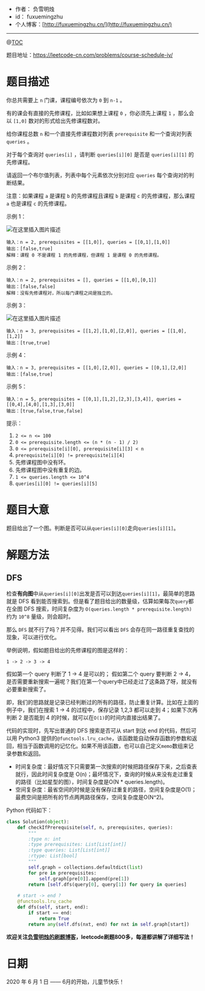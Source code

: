 
- 作者：    负雪明烛
- id：      fuxuemingzhu
- 个人博客：[http://fuxuemingzhu.cn/](http://fuxuemingzhu.cn/)

---
@[TOC](目录)


题目地址：https://leetcode-cn.com/problems/course-schedule-iv/


# 题目描述


你总共需要上 `n` 门课，课程编号依次为 `0` 到 `n-1` 。

有的课会有直接的先修课程，比如如果想上课程 `0` ，你必须先上课程 `1` ，那么会以 `[1,0]` 数对的形式给出先修课程数对。

给你课程总数 `n` 和一个直接先修课程数对列表 `prerequisite` 和一个查询对列表 `queries` 。

对于每个查询对 `queries[i]` ，请判断 `queries[i][0]` 是否是 `queries[i][1]` 的先修课程。

请返回一个布尔值列表，列表中每个元素依次分别对应 `queries` 每个查询对的判断结果。

注意：如果课程 `a` 是课程 `b` 的先修课程且课程 `b` 是课程 `c` 的先修课程，那么课程 `a` 也是课程 `c` 的先修课程。

示例 1：

![在这里插入图片描述](https://img-blog.csdnimg.cn/20200601161020200.png?x-oss-process=image/watermark,type_ZmFuZ3poZW5naGVpdGk,shadow_10,text_aHR0cHM6Ly9ibG9nLmNzZG4ubmV0L2Z1eHVlbWluZ3podQ==,size_16,color_FFFFFF,t_70)


    输入：n = 2, prerequisites = [[1,0]], queries = [[0,1],[1,0]]
    输出：[false,true]
    解释：课程 0 不是课程 1 的先修课程，但课程 1 是课程 0 的先修课程。

示例 2：

    输入：n = 2, prerequisites = [], queries = [[1,0],[0,1]]
    输出：[false,false]
    解释：没有先修课程对，所以每门课程之间是独立的。

示例 3：

![在这里插入图片描述](https://img-blog.csdnimg.cn/20200601161034178.png?x-oss-process=image/watermark,type_ZmFuZ3poZW5naGVpdGk,shadow_10,text_aHR0cHM6Ly9ibG9nLmNzZG4ubmV0L2Z1eHVlbWluZ3podQ==,size_16,color_FFFFFF,t_70)

    输入：n = 3, prerequisites = [[1,2],[1,0],[2,0]], queries = [[1,0],[1,2]]
    输出：[true,true]

示例 4：

    输入：n = 3, prerequisites = [[1,0],[2,0]], queries = [[0,1],[2,0]]
    输出：[false,true]

示例 5：

    输入：n = 5, prerequisites = [[0,1],[1,2],[2,3],[3,4]], queries = [[0,4],[4,0],[1,3],[3,0]]
    输出：[true,false,true,false]
 

提示：

1. `2 <= n <= 100`
1. `0 <= prerequisite.length <= (n * (n - 1) / 2)`
1. `0 <= prerequisite[i][0], prerequisite[i][3] < n`
1. `prerequisite[i][0] != prerequisite[i][4]`
1. 先修课程图中没有环。
1. 先修课程图中没有重复的边。
1. `1 <= queries.length <= 10^4`
1. `queries[i][0] != queries[i][5]`

# 题目大意

题目给出了一个图。判断是否可以从`queries[i][0]`走向`queries[i][1]`。

# 解题方法

## DFS

检查**有向图**中从`queries[i][0]`出发是否可以到达`queries[i][1]`，最简单的思路就是 DFS 看到能否搜索到。但是看了题目给出的数量级，估算如果每次`query`都在全图 DFS 搜索，时间复杂度为 `O(queries.length * prerequisite.length)` 约为 `10^8` 量级，则会超时。

那么 `DFS` 就不行了吗？并不见得。我们可以看出 `DFS` 会存在同一路径重复查找的现象，可以进行优化。

举例说明，假如题目给出的先修课程的图是这样的：

    1 -> 2 -> 3 -> 4

假如第一个 query 判断了 1 -> 4 是可以的；
假如第二个 query 要判断 2 -> 4，是否需要重新搜索一遍呢？我们在第一个query中已经走过了这条路了呀，就没有必要重新搜索了。

即，我们的思路就是记录已经判断过的所有的路径，防止重复计算。比如在上面的例子中，我们在搜索 1 -> 4 的过程中，保存记录 1,2,3 都可以走到 4；如果下次再判断 2 是否能到 4 的时候，就可以在`O(1)`的时间内直接出结果了。

代码的实现时，先写出普通的 DFS 搜索是否可从 start 到达 end 的代码，然后可以用 Python3 提供的`@functools.lru_cache`，该函数能自动保存函数的参数和返回，相当于函数调用的记忆化。如果不用该函数，也可以自己定义`memo`数组来记录参数和返回。

- 时间复杂度：最好情况下只需要第一次搜索的时候把路径保存下来，之后查表就行，因此时间复杂度是 O(n)；最坏情况下，查询的时候从来没有走过重复的路径（比如星型的图），时间复杂度是O(N * queries.length)。
- 空间复杂度：最省空间的时候是没有保存过重复的路径，空间复杂度是O(1)；最费空间是把所有的节点两两路径保存，空间复杂度是O(N^2)。

Python 代码如下：

```python
class Solution(object):
    def checkIfPrerequisite(self, n, prerequisites, queries):
        """
        :type n: int
        :type prerequisites: List[List[int]]
        :type queries: List[List[int]]
        :rtype: List[bool]
        """
        self.graph = collections.defaultdict(list)
        for pre in prerequisites:
            self.graph[pre[0]].append(pre[1])
        return [self.dfs(query[0], query[1]) for query in queries]
    
    # start -> end ?
    @functools.lru_cache
    def dfs(self, start, end):
        if start == end:
            return True
        return any(self.dfs(nxt, end) for nxt in self.graph[start])
```

**欢迎关注[负雪明烛的刷题博客](https://blog.csdn.net/fuxuemingzhu)，leetcode刷题800多，每道都讲解了详细写法！**

# 日期

2020 年 6 月 1 日 —— 6月的开始，儿童节快乐！


  [1]: https://assets.leetcode-cn.com/aliyun-lc-upload/uploads/2020/05/30/graph.png
  [2]: https://assets.leetcode-cn.com/aliyun-lc-upload/uploads/2020/05/30/graph.png
  [3]: https://assets.leetcode-cn.com/aliyun-lc-upload/uploads/2020/05/30/graph-1.png
